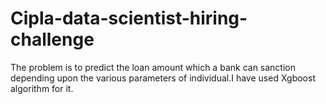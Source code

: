 # Cipla-data-scientist-hiring-challenge
The problem is to predict the loan amount which a bank can sanction depending upon the various parameters of individual.I have used Xgboost algorithm for it.
